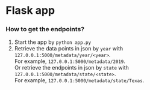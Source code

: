 # Flask app   
### How to get the endpoints?   
1. Start the app by `python app.py`  
2. Retrieve the data points in json by `year` with `127.0.0.1:5000/metadata/year/<year>`.   
   For example, `127.0.0.1:5000/metadata/2019`.   
  Or retrieve the endpoints in json by `state` with `127.0.0.1:5000/metadata/state/<state>`.  
  For example, `127.0.0.1:5000/metadata/state/Texas`.  
